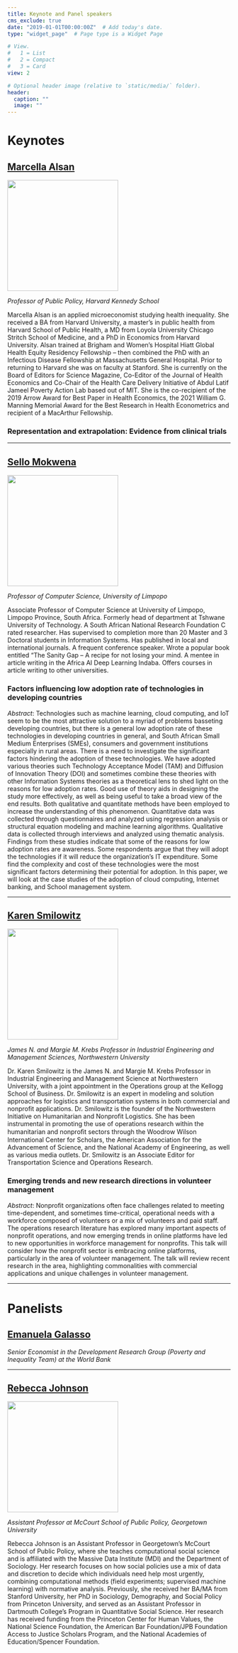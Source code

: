 ```yaml
---
title: Keynote and Panel speakers
cms_exclude: true
date: "2019-01-01T00:00:00Z"  # Add today's date.
type: "widget_page"  # Page type is a Widget Page

# View.
#   1 = List
#   2 = Compact
#   3 = Card
view: 2

# Optional header image (relative to `static/media/` folder).
header:
  caption: ""
  image: ""
---
```


# Keynotes

## [Marcella Alsan](https://www.hks.harvard.edu/faculty/marcella-alsan)

<img src='https://conference2022.eaamo.org/images/marcella-alsan.jpg' width=250 height=250 />

*Professor of Public Policy, Harvard Kennedy School*

Marcella Alsan is an applied microeconomist studying health inequality. She received a BA from Harvard University, a master’s in public health from Harvard School of Public Health, a MD from Loyola University Chicago Stritch School of Medicine, and a PhD in Economics from Harvard University. Alsan trained at Brigham and Women’s Hospital Hiatt Global Health Equity Residency Fellowship – then combined the PhD with an Infectious Disease Fellowship at Massachusetts General Hospital. Prior to returning to Harvard she was on faculty at Stanford. She is currently on the Board of Editors for Science Magazine, Co-Editor of the Journal of Health Economics and Co-Chair of the Health Care Delivery Initiative of Abdul Latif Jameel Poverty Action Lab based out of MIT. She is the co-recipient of the 2019 Arrow Award for Best Paper in Health Economics, the 2021 William G. Manning Memorial Award for the Best Research in Health Econometrics and recipient of a MacArthur Fellowship.

### Representation and extrapolation: Evidence from clinical trials

- - -

## [Sello Mokwena](https://za.linkedin.com/in/sello-mokwena-a3a01b3b)

<img src='https://conference2022.eaamo.org/images/mokwena-sello.jpg' width=250 height=250 />

*Professor of Computer Science, University of Limpopo*

Associate Professor of Computer Science at University of Limpopo, Limpopo Province, South Africa. Formerly head of department at Tshwane University of Technology. A South African National Research Foundation C rated researcher. Has supervised to completion more than 20 Master and 3 Doctoral students in Information Systems. Has published in local and international journals. A frequent conference speaker. Wrote a popular book entitled “The Sanity Gap – A recipe for not losing your mind. A mentee in article writing in the Africa AI Deep Learning Indaba. Offers courses in article writing to other universities.

### Factors influencing low adoption rate of technologies in developing countries

*Abstract*: Technologies such as machine learning, cloud computing, and IoT seem to be the most attractive solution to a myriad of problems basseting developing countries, but there is a general low adoption rate of these technologies in developing countries in general, and South African Small Medium Enterprises (SMEs), consumers and government institutions especially in rural areas. There is a need to investigate the significant factors hindering the adoption of these technologies. We have adopted various theories such Technology Acceptance Model (TAM) and Diffusion of Innovation Theory (DOI) and sometimes combine these theories with other Information Systems theories as a theoretical lens to shed light on the reasons for low adoption rates. Good use of theory aids in designing the study more effectively, as well as being useful to take a broad view of the end results. Both qualitative and quantitate methods have been employed to increase the understanding of this phenomenon. Quantitative data was collected through questionnaires and analyzed using regression analysis or structural equation modeling and machine learning algorithms.  Qualitative data is collected through interviews and analyzed using thematic analysis. Findings from these studies indicate that some of the reasons for low adoption rates are awareness. Some respondents argue that they will adopt the technologies if it will reduce the organization’s IT expenditure. Some find the complexity and cost of these technologies were the most significant factors determining their potential for adoption. In this paper, we will look at the case studies of the adoption of cloud computing, Internet banking, and School management system.


- - -

## [Karen Smilowitz](https://www.mccormick.northwestern.edu/research-faculty/directory/profiles/smilowitz-karen.html)

<img src='https://conference2022.eaamo.org/images/smilowitz-karen.jpg' width=250 height=250 />

*James N. and Margie M. Krebs Professor in Industrial Engineering and Management Sciences, Northwestern University*

Dr. Karen Smilowitz is the James N. and Margie M. Krebs Professor in Industrial Engineering and Management Science at Northwestern University, with a joint appointment in the Operations group at the Kellogg School of Business. Dr. Smilowitz is an expert in modeling and solution approaches for logistics and transportation systems in both commercial and nonprofit applications. Dr. Smilowitz is the founder of the Northwestern Initiative on Humanitarian and Nonprofit Logistics. She has been instrumental in promoting the use of operations research within the humanitarian and nonproﬁt sectors through the Woodrow Wilson International Center for Scholars, the American Association for the Advancement of Science, and the National Academy of Engineering, as well as various media outlets. Dr. Smilowitz is an Associate Editor for Transportation Science and Operations Research.

### Emerging trends and new research directions in volunteer management

*Abstract*: Nonprofit organizations often face challenges related to meeting time-dependent, and sometimes time-critical, operational needs with a workforce composed of volunteers or a mix of volunteers and paid staff.  The operations research literature has explored many important aspects of nonprofit operations, and now emerging trends in online platforms have led to new opportunities in workforce management for nonprofits.  This talk will consider how the nonprofit sector is embracing online platforms, particularly in the area of volunteer management.  The talk will review recent research in the area, highlighting commonalities with commercial applications and unique challenges in volunteer management.

- - -

# Panelists

## [Emanuela Galasso](https://www.worldbank.org/en/about/people/e/emanuela-galasso)
*Senior Economist in the Development Research Group (Poverty and Inequality Team) at the World Bank*

- - -

## [Rebecca Johnson](https://www.rebeccajohnson.io/)

<img src='https://conference2022.eaamo.org/images/rebecca_johnson.jpg' width=250 height=250 />

*Assistant Professor at McCourt School of Public Policy, Georgetown University*

Rebecca Johnson is an Assistant Professor in Georgetown’s McCourt School of Public Policy, where she teaches computational social science and is affiliated with the Massive Data Institute (MDI) and the Department of Sociology. Her research focuses on how social policies use a mix of data and discretion to decide which individuals need help most urgently, combining computational methods (field experiments; supervised machine learning) with normative analysis. Previously, she received her BA/MA from Stanford University, her PhD in Sociology, Demography, and Social Policy from Princeton University, and served as an Assistant Professor in Dartmouth College’s Program in Quantitative Social Science. Her research has received funding from the Princeton Center for Human Values, the National Science Foundation, the American Bar Foundation/JPB Foundation Access to Justice Scholars Program, and the National Academies of Education/Spencer Foundation.